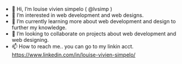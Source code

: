 - 👋 Hi, I’m louise vivien simpelo ( @lvsimp )
- 👀 I’m interested in web development and web designs.
- 🌱 I’m currently learning more about web development and design to further my knowledge.
- 💞️ I’m looking to collaborate on projects about web development and web designing.
- 📫 How to reach me.. you can go to my linkin acct. https://www.linkedin.com/in/louise-vivien-simpelo/

<!---
lvsimp/lvsimp is a ✨ special ✨ repository because its `README.md` (this file) appears on your GitHub profile.
You can click the Preview link to take a look at your changes.
--->
